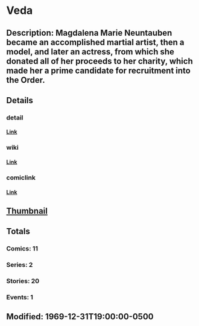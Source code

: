# Veda
## Description: Magdalena Marie Neuntauben became an accomplished martial artist, then a model, and later an actress, from which she donated all of her proceeds to her charity, which made her a prime candidate for recruitment into the Order.
## Details
### detail
#### [Link](http://marvel.com/characters/2473/veda?utm_campaign=apiRef&utm_source=225578a89fc76f3d20fbffda5d17a88d)
### wiki
#### [Link](http://marvel.com/universe/Veda?utm_campaign=apiRef&utm_source=225578a89fc76f3d20fbffda5d17a88d)
### comiclink
#### [Link](http://marvel.com/comics/characters/1011231/veda?utm_campaign=apiRef&utm_source=225578a89fc76f3d20fbffda5d17a88d)
## [Thumbnail](http://i.annihil.us/u/prod/marvel/i/mg/b/40/image_not_available.jpg)
## Totals
### Comics: 11
### Series: 2
### Stories: 20
### Events: 1
## Modified: 1969-12-31T19:00:00-0500